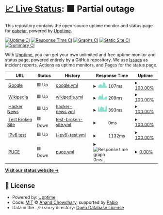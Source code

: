 # [📈 Live Status](https://demo.upptime.js.org): <!--live status--> **🟧 Partial outage**

This repository contains the open-source uptime monitor and status page for [eabejar](https://demo.upptime.js.org), powered by [Upptime](https://github.com/upptime/upptime).

[![Uptime CI](https://github.com/eabejar/eabejar/workflows/Uptime%20CI/badge.svg)](https://github.com/eabejar/eabejar/actions?query=workflow%3A%22Uptime+CI%22)
[![Response Time CI](https://github.com/eabejar/eabejar/workflows/Response%20Time%20CI/badge.svg)](https://github.com/eabejar/eabejar/actions?query=workflow%3A%22Response+Time+CI%22)
[![Graphs CI](https://github.com/eabejar/eabejar/workflows/Graphs%20CI/badge.svg)](https://github.com/eabejar/eabejar/actions?query=workflow%3A%22Graphs+CI%22)
[![Static Site CI](https://github.com/eabejar/eabejar/workflows/Static%20Site%20CI/badge.svg)](https://github.com/eabejar/eabejar/actions?query=workflow%3A%22Static+Site+CI%22)
[![Summary CI](https://github.com/eabejar/eabejar/workflows/Summary%20CI/badge.svg)](https://github.com/eabejar/eabejar/actions?query=workflow%3A%22Summary+CI%22)

With [Upptime](https://upptime.js.org), you can get your own unlimited and free uptime monitor and status page, powered entirely by a GitHub repository. We use [Issues](https://github.com/eabejar/eabejar/issues) as incident reports, [Actions](https://github.com/eabejar/eabejar/actions) as uptime monitors, and [Pages](https://demo.upptime.js.org) for the status page.

<!--start: status pages-->
<!-- This summary is generated by Upptime (https://github.com/upptime/upptime) -->
<!-- Do not edit this manually, your changes will be overwritten -->
<!-- prettier-ignore -->
| URL | Status | History | Response Time | Uptime |
| --- | ------ | ------- | ------------- | ------ |
| <img alt="" src="https://icons.duckduckgo.com/ip3/www.google.com.ico" height="13"> [Google](https://www.google.com) | 🟩 Up | [google.yml](https://github.com/eabejar/adsi/commits/HEAD/history/google.yml) | <details><summary><img alt="Response time graph" src="./graphs/google/response-time-week.png" height="20"> 107ms</summary><br><a href="https://demo.upptime.js.org/history/google"><img alt="Response time 110" src="https://img.shields.io/endpoint?url=https%3A%2F%2Fraw.githubusercontent.com%2Feabejar%2Fadsi%2FHEAD%2Fapi%2Fgoogle%2Fresponse-time.json"></a><br><a href="https://demo.upptime.js.org/history/google"><img alt="24-hour response time 86" src="https://img.shields.io/endpoint?url=https%3A%2F%2Fraw.githubusercontent.com%2Feabejar%2Fadsi%2FHEAD%2Fapi%2Fgoogle%2Fresponse-time-day.json"></a><br><a href="https://demo.upptime.js.org/history/google"><img alt="7-day response time 107" src="https://img.shields.io/endpoint?url=https%3A%2F%2Fraw.githubusercontent.com%2Feabejar%2Fadsi%2FHEAD%2Fapi%2Fgoogle%2Fresponse-time-week.json"></a><br><a href="https://demo.upptime.js.org/history/google"><img alt="30-day response time 124" src="https://img.shields.io/endpoint?url=https%3A%2F%2Fraw.githubusercontent.com%2Feabejar%2Fadsi%2FHEAD%2Fapi%2Fgoogle%2Fresponse-time-month.json"></a><br><a href="https://demo.upptime.js.org/history/google"><img alt="1-year response time 110" src="https://img.shields.io/endpoint?url=https%3A%2F%2Fraw.githubusercontent.com%2Feabejar%2Fadsi%2FHEAD%2Fapi%2Fgoogle%2Fresponse-time-year.json"></a></details> | <details><summary><a href="https://demo.upptime.js.org/history/google">100.00%</a></summary><a href="https://demo.upptime.js.org/history/google"><img alt="All-time uptime 100.00%" src="https://img.shields.io/endpoint?url=https%3A%2F%2Fraw.githubusercontent.com%2Feabejar%2Fadsi%2FHEAD%2Fapi%2Fgoogle%2Fuptime.json"></a><br><a href="https://demo.upptime.js.org/history/google"><img alt="24-hour uptime 100.00%" src="https://img.shields.io/endpoint?url=https%3A%2F%2Fraw.githubusercontent.com%2Feabejar%2Fadsi%2FHEAD%2Fapi%2Fgoogle%2Fuptime-day.json"></a><br><a href="https://demo.upptime.js.org/history/google"><img alt="7-day uptime 100.00%" src="https://img.shields.io/endpoint?url=https%3A%2F%2Fraw.githubusercontent.com%2Feabejar%2Fadsi%2FHEAD%2Fapi%2Fgoogle%2Fuptime-week.json"></a><br><a href="https://demo.upptime.js.org/history/google"><img alt="30-day uptime 100.00%" src="https://img.shields.io/endpoint?url=https%3A%2F%2Fraw.githubusercontent.com%2Feabejar%2Fadsi%2FHEAD%2Fapi%2Fgoogle%2Fuptime-month.json"></a><br><a href="https://demo.upptime.js.org/history/google"><img alt="1-year uptime 100.00%" src="https://img.shields.io/endpoint?url=https%3A%2F%2Fraw.githubusercontent.com%2Feabejar%2Fadsi%2FHEAD%2Fapi%2Fgoogle%2Fuptime-year.json"></a></details>
| <img alt="" src="https://icons.duckduckgo.com/ip3/en.wikipedia.org.ico" height="13"> [Wikipedia](https://en.wikipedia.org) | 🟩 Up | [wikipedia.yml](https://github.com/eabejar/adsi/commits/HEAD/history/wikipedia.yml) | <details><summary><img alt="Response time graph" src="./graphs/wikipedia/response-time-week.png" height="20"> 209ms</summary><br><a href="https://demo.upptime.js.org/history/wikipedia"><img alt="Response time 244" src="https://img.shields.io/endpoint?url=https%3A%2F%2Fraw.githubusercontent.com%2Feabejar%2Fadsi%2FHEAD%2Fapi%2Fwikipedia%2Fresponse-time.json"></a><br><a href="https://demo.upptime.js.org/history/wikipedia"><img alt="24-hour response time 257" src="https://img.shields.io/endpoint?url=https%3A%2F%2Fraw.githubusercontent.com%2Feabejar%2Fadsi%2FHEAD%2Fapi%2Fwikipedia%2Fresponse-time-day.json"></a><br><a href="https://demo.upptime.js.org/history/wikipedia"><img alt="7-day response time 209" src="https://img.shields.io/endpoint?url=https%3A%2F%2Fraw.githubusercontent.com%2Feabejar%2Fadsi%2FHEAD%2Fapi%2Fwikipedia%2Fresponse-time-week.json"></a><br><a href="https://demo.upptime.js.org/history/wikipedia"><img alt="30-day response time 245" src="https://img.shields.io/endpoint?url=https%3A%2F%2Fraw.githubusercontent.com%2Feabejar%2Fadsi%2FHEAD%2Fapi%2Fwikipedia%2Fresponse-time-month.json"></a><br><a href="https://demo.upptime.js.org/history/wikipedia"><img alt="1-year response time 244" src="https://img.shields.io/endpoint?url=https%3A%2F%2Fraw.githubusercontent.com%2Feabejar%2Fadsi%2FHEAD%2Fapi%2Fwikipedia%2Fresponse-time-year.json"></a></details> | <details><summary><a href="https://demo.upptime.js.org/history/wikipedia">100.00%</a></summary><a href="https://demo.upptime.js.org/history/wikipedia"><img alt="All-time uptime 100.00%" src="https://img.shields.io/endpoint?url=https%3A%2F%2Fraw.githubusercontent.com%2Feabejar%2Fadsi%2FHEAD%2Fapi%2Fwikipedia%2Fuptime.json"></a><br><a href="https://demo.upptime.js.org/history/wikipedia"><img alt="24-hour uptime 100.00%" src="https://img.shields.io/endpoint?url=https%3A%2F%2Fraw.githubusercontent.com%2Feabejar%2Fadsi%2FHEAD%2Fapi%2Fwikipedia%2Fuptime-day.json"></a><br><a href="https://demo.upptime.js.org/history/wikipedia"><img alt="7-day uptime 100.00%" src="https://img.shields.io/endpoint?url=https%3A%2F%2Fraw.githubusercontent.com%2Feabejar%2Fadsi%2FHEAD%2Fapi%2Fwikipedia%2Fuptime-week.json"></a><br><a href="https://demo.upptime.js.org/history/wikipedia"><img alt="30-day uptime 100.00%" src="https://img.shields.io/endpoint?url=https%3A%2F%2Fraw.githubusercontent.com%2Feabejar%2Fadsi%2FHEAD%2Fapi%2Fwikipedia%2Fuptime-month.json"></a><br><a href="https://demo.upptime.js.org/history/wikipedia"><img alt="1-year uptime 100.00%" src="https://img.shields.io/endpoint?url=https%3A%2F%2Fraw.githubusercontent.com%2Feabejar%2Fadsi%2FHEAD%2Fapi%2Fwikipedia%2Fuptime-year.json"></a></details>
| <img alt="" src="https://icons.duckduckgo.com/ip3/news.ycombinator.com.ico" height="13"> [Hacker News](https://news.ycombinator.com) | 🟩 Up | [hacker-news.yml](https://github.com/eabejar/adsi/commits/HEAD/history/hacker-news.yml) | <details><summary><img alt="Response time graph" src="./graphs/hacker-news/response-time-week.png" height="20"> 393ms</summary><br><a href="https://demo.upptime.js.org/history/hacker-news"><img alt="Response time 319" src="https://img.shields.io/endpoint?url=https%3A%2F%2Fraw.githubusercontent.com%2Feabejar%2Fadsi%2FHEAD%2Fapi%2Fhacker-news%2Fresponse-time.json"></a><br><a href="https://demo.upptime.js.org/history/hacker-news"><img alt="24-hour response time 459" src="https://img.shields.io/endpoint?url=https%3A%2F%2Fraw.githubusercontent.com%2Feabejar%2Fadsi%2FHEAD%2Fapi%2Fhacker-news%2Fresponse-time-day.json"></a><br><a href="https://demo.upptime.js.org/history/hacker-news"><img alt="7-day response time 393" src="https://img.shields.io/endpoint?url=https%3A%2F%2Fraw.githubusercontent.com%2Feabejar%2Fadsi%2FHEAD%2Fapi%2Fhacker-news%2Fresponse-time-week.json"></a><br><a href="https://demo.upptime.js.org/history/hacker-news"><img alt="30-day response time 358" src="https://img.shields.io/endpoint?url=https%3A%2F%2Fraw.githubusercontent.com%2Feabejar%2Fadsi%2FHEAD%2Fapi%2Fhacker-news%2Fresponse-time-month.json"></a><br><a href="https://demo.upptime.js.org/history/hacker-news"><img alt="1-year response time 319" src="https://img.shields.io/endpoint?url=https%3A%2F%2Fraw.githubusercontent.com%2Feabejar%2Fadsi%2FHEAD%2Fapi%2Fhacker-news%2Fresponse-time-year.json"></a></details> | <details><summary><a href="https://demo.upptime.js.org/history/hacker-news">100.00%</a></summary><a href="https://demo.upptime.js.org/history/hacker-news"><img alt="All-time uptime 100.00%" src="https://img.shields.io/endpoint?url=https%3A%2F%2Fraw.githubusercontent.com%2Feabejar%2Fadsi%2FHEAD%2Fapi%2Fhacker-news%2Fuptime.json"></a><br><a href="https://demo.upptime.js.org/history/hacker-news"><img alt="24-hour uptime 100.00%" src="https://img.shields.io/endpoint?url=https%3A%2F%2Fraw.githubusercontent.com%2Feabejar%2Fadsi%2FHEAD%2Fapi%2Fhacker-news%2Fuptime-day.json"></a><br><a href="https://demo.upptime.js.org/history/hacker-news"><img alt="7-day uptime 100.00%" src="https://img.shields.io/endpoint?url=https%3A%2F%2Fraw.githubusercontent.com%2Feabejar%2Fadsi%2FHEAD%2Fapi%2Fhacker-news%2Fuptime-week.json"></a><br><a href="https://demo.upptime.js.org/history/hacker-news"><img alt="30-day uptime 100.00%" src="https://img.shields.io/endpoint?url=https%3A%2F%2Fraw.githubusercontent.com%2Feabejar%2Fadsi%2FHEAD%2Fapi%2Fhacker-news%2Fuptime-month.json"></a><br><a href="https://demo.upptime.js.org/history/hacker-news"><img alt="1-year uptime 100.00%" src="https://img.shields.io/endpoint?url=https%3A%2F%2Fraw.githubusercontent.com%2Feabejar%2Fadsi%2FHEAD%2Fapi%2Fhacker-news%2Fuptime-year.json"></a></details>
| <img alt="" src="https://icons.duckduckgo.com/ip3/thissitedoesnotexist.koj.co.ico" height="13"> [Test Broken Site](https://thissitedoesnotexist.koj.co) | 🟥 Down | [test-broken-site.yml](https://github.com/eabejar/adsi/commits/HEAD/history/test-broken-site.yml) | <details><summary><img alt="Response time graph" src="./graphs/test-broken-site/response-time-week.png" height="20"> 0ms</summary><br><a href="https://demo.upptime.js.org/history/test-broken-site"><img alt="Response time 0" src="https://img.shields.io/endpoint?url=https%3A%2F%2Fraw.githubusercontent.com%2Feabejar%2Fadsi%2FHEAD%2Fapi%2Ftest-broken-site%2Fresponse-time.json"></a><br><a href="https://demo.upptime.js.org/history/test-broken-site"><img alt="24-hour response time 0" src="https://img.shields.io/endpoint?url=https%3A%2F%2Fraw.githubusercontent.com%2Feabejar%2Fadsi%2FHEAD%2Fapi%2Ftest-broken-site%2Fresponse-time-day.json"></a><br><a href="https://demo.upptime.js.org/history/test-broken-site"><img alt="7-day response time 0" src="https://img.shields.io/endpoint?url=https%3A%2F%2Fraw.githubusercontent.com%2Feabejar%2Fadsi%2FHEAD%2Fapi%2Ftest-broken-site%2Fresponse-time-week.json"></a><br><a href="https://demo.upptime.js.org/history/test-broken-site"><img alt="30-day response time 0" src="https://img.shields.io/endpoint?url=https%3A%2F%2Fraw.githubusercontent.com%2Feabejar%2Fadsi%2FHEAD%2Fapi%2Ftest-broken-site%2Fresponse-time-month.json"></a><br><a href="https://demo.upptime.js.org/history/test-broken-site"><img alt="1-year response time 0" src="https://img.shields.io/endpoint?url=https%3A%2F%2Fraw.githubusercontent.com%2Feabejar%2Fadsi%2FHEAD%2Fapi%2Ftest-broken-site%2Fresponse-time-year.json"></a></details> | <details><summary><a href="https://demo.upptime.js.org/history/test-broken-site">100.00%</a></summary><a href="https://demo.upptime.js.org/history/test-broken-site"><img alt="All-time uptime 100.00%" src="https://img.shields.io/endpoint?url=https%3A%2F%2Fraw.githubusercontent.com%2Feabejar%2Fadsi%2FHEAD%2Fapi%2Ftest-broken-site%2Fuptime.json"></a><br><a href="https://demo.upptime.js.org/history/test-broken-site"><img alt="24-hour uptime 100.00%" src="https://img.shields.io/endpoint?url=https%3A%2F%2Fraw.githubusercontent.com%2Feabejar%2Fadsi%2FHEAD%2Fapi%2Ftest-broken-site%2Fuptime-day.json"></a><br><a href="https://demo.upptime.js.org/history/test-broken-site"><img alt="7-day uptime 100.00%" src="https://img.shields.io/endpoint?url=https%3A%2F%2Fraw.githubusercontent.com%2Feabejar%2Fadsi%2FHEAD%2Fapi%2Ftest-broken-site%2Fuptime-week.json"></a><br><a href="https://demo.upptime.js.org/history/test-broken-site"><img alt="30-day uptime 100.00%" src="https://img.shields.io/endpoint?url=https%3A%2F%2Fraw.githubusercontent.com%2Feabejar%2Fadsi%2FHEAD%2Fapi%2Ftest-broken-site%2Fuptime-month.json"></a><br><a href="https://demo.upptime.js.org/history/test-broken-site"><img alt="1-year uptime 100.00%" src="https://img.shields.io/endpoint?url=https%3A%2F%2Fraw.githubusercontent.com%2Feabejar%2Fadsi%2FHEAD%2Fapi%2Ftest-broken-site%2Fuptime-year.json"></a></details>
| <img alt="" src="https://icons.duckduckgo.com/ip3/null.ico" height="13"> [IPv6 test](forwardemail.net) | 🟩 Up | [i-pv6-test.yml](https://github.com/eabejar/adsi/commits/HEAD/history/i-pv6-test.yml) | <details><summary><img alt="Response time graph" src="./graphs/i-pv6-test/response-time-week.png" height="20"> 1132ms</summary><br><a href="https://demo.upptime.js.org/history/i-pv6-test"><img alt="Response time 783" src="https://img.shields.io/endpoint?url=https%3A%2F%2Fraw.githubusercontent.com%2Feabejar%2Fadsi%2FHEAD%2Fapi%2Fi-pv6-test%2Fresponse-time.json"></a><br><a href="https://demo.upptime.js.org/history/i-pv6-test"><img alt="24-hour response time 2761" src="https://img.shields.io/endpoint?url=https%3A%2F%2Fraw.githubusercontent.com%2Feabejar%2Fadsi%2FHEAD%2Fapi%2Fi-pv6-test%2Fresponse-time-day.json"></a><br><a href="https://demo.upptime.js.org/history/i-pv6-test"><img alt="7-day response time 1132" src="https://img.shields.io/endpoint?url=https%3A%2F%2Fraw.githubusercontent.com%2Feabejar%2Fadsi%2FHEAD%2Fapi%2Fi-pv6-test%2Fresponse-time-week.json"></a><br><a href="https://demo.upptime.js.org/history/i-pv6-test"><img alt="30-day response time 875" src="https://img.shields.io/endpoint?url=https%3A%2F%2Fraw.githubusercontent.com%2Feabejar%2Fadsi%2FHEAD%2Fapi%2Fi-pv6-test%2Fresponse-time-month.json"></a><br><a href="https://demo.upptime.js.org/history/i-pv6-test"><img alt="1-year response time 783" src="https://img.shields.io/endpoint?url=https%3A%2F%2Fraw.githubusercontent.com%2Feabejar%2Fadsi%2FHEAD%2Fapi%2Fi-pv6-test%2Fresponse-time-year.json"></a></details> | <details><summary><a href="https://demo.upptime.js.org/history/i-pv6-test">100.00%</a></summary><a href="https://demo.upptime.js.org/history/i-pv6-test"><img alt="All-time uptime 99.94%" src="https://img.shields.io/endpoint?url=https%3A%2F%2Fraw.githubusercontent.com%2Feabejar%2Fadsi%2FHEAD%2Fapi%2Fi-pv6-test%2Fuptime.json"></a><br><a href="https://demo.upptime.js.org/history/i-pv6-test"><img alt="24-hour uptime 100.00%" src="https://img.shields.io/endpoint?url=https%3A%2F%2Fraw.githubusercontent.com%2Feabejar%2Fadsi%2FHEAD%2Fapi%2Fi-pv6-test%2Fuptime-day.json"></a><br><a href="https://demo.upptime.js.org/history/i-pv6-test"><img alt="7-day uptime 100.00%" src="https://img.shields.io/endpoint?url=https%3A%2F%2Fraw.githubusercontent.com%2Feabejar%2Fadsi%2FHEAD%2Fapi%2Fi-pv6-test%2Fuptime-week.json"></a><br><a href="https://demo.upptime.js.org/history/i-pv6-test"><img alt="30-day uptime 99.69%" src="https://img.shields.io/endpoint?url=https%3A%2F%2Fraw.githubusercontent.com%2Feabejar%2Fadsi%2FHEAD%2Fapi%2Fi-pv6-test%2Fuptime-month.json"></a><br><a href="https://demo.upptime.js.org/history/i-pv6-test"><img alt="1-year uptime 99.94%" src="https://img.shields.io/endpoint?url=https%3A%2F%2Fraw.githubusercontent.com%2Feabejar%2Fadsi%2FHEAD%2Fapi%2Fi-pv6-test%2Fuptime-year.json"></a></details>
| <img alt="" src="https://icons.duckduckgo.com/ip3/www.puce.edu.ec.ico" height="13"> [PUCE](https://www.puce.edu.ec/) | 🟥 Down | [puce.yml](https://github.com/eabejar/adsi/commits/HEAD/history/puce.yml) | <details><summary><img alt="Response time graph" src="./graphs/puce/response-time-week.png" height="20"> 0ms</summary><br><a href="https://demo.upptime.js.org/history/puce"><img alt="Response time 0" src="https://img.shields.io/endpoint?url=https%3A%2F%2Fraw.githubusercontent.com%2Feabejar%2Fadsi%2FHEAD%2Fapi%2Fpuce%2Fresponse-time.json"></a><br><a href="https://demo.upptime.js.org/history/puce"><img alt="24-hour response time 0" src="https://img.shields.io/endpoint?url=https%3A%2F%2Fraw.githubusercontent.com%2Feabejar%2Fadsi%2FHEAD%2Fapi%2Fpuce%2Fresponse-time-day.json"></a><br><a href="https://demo.upptime.js.org/history/puce"><img alt="7-day response time 0" src="https://img.shields.io/endpoint?url=https%3A%2F%2Fraw.githubusercontent.com%2Feabejar%2Fadsi%2FHEAD%2Fapi%2Fpuce%2Fresponse-time-week.json"></a><br><a href="https://demo.upptime.js.org/history/puce"><img alt="30-day response time 0" src="https://img.shields.io/endpoint?url=https%3A%2F%2Fraw.githubusercontent.com%2Feabejar%2Fadsi%2FHEAD%2Fapi%2Fpuce%2Fresponse-time-month.json"></a><br><a href="https://demo.upptime.js.org/history/puce"><img alt="1-year response time 0" src="https://img.shields.io/endpoint?url=https%3A%2F%2Fraw.githubusercontent.com%2Feabejar%2Fadsi%2FHEAD%2Fapi%2Fpuce%2Fresponse-time-year.json"></a></details> | <details><summary><a href="https://demo.upptime.js.org/history/puce">0.00%</a></summary><a href="https://demo.upptime.js.org/history/puce"><img alt="All-time uptime 0.00%" src="https://img.shields.io/endpoint?url=https%3A%2F%2Fraw.githubusercontent.com%2Feabejar%2Fadsi%2FHEAD%2Fapi%2Fpuce%2Fuptime.json"></a><br><a href="https://demo.upptime.js.org/history/puce"><img alt="24-hour uptime 0.00%" src="https://img.shields.io/endpoint?url=https%3A%2F%2Fraw.githubusercontent.com%2Feabejar%2Fadsi%2FHEAD%2Fapi%2Fpuce%2Fuptime-day.json"></a><br><a href="https://demo.upptime.js.org/history/puce"><img alt="7-day uptime 0.00%" src="https://img.shields.io/endpoint?url=https%3A%2F%2Fraw.githubusercontent.com%2Feabejar%2Fadsi%2FHEAD%2Fapi%2Fpuce%2Fuptime-week.json"></a><br><a href="https://demo.upptime.js.org/history/puce"><img alt="30-day uptime 1.38%" src="https://img.shields.io/endpoint?url=https%3A%2F%2Fraw.githubusercontent.com%2Feabejar%2Fadsi%2FHEAD%2Fapi%2Fpuce%2Fuptime-month.json"></a><br><a href="https://demo.upptime.js.org/history/puce"><img alt="1-year uptime 0.00%" src="https://img.shields.io/endpoint?url=https%3A%2F%2Fraw.githubusercontent.com%2Feabejar%2Fadsi%2FHEAD%2Fapi%2Fpuce%2Fuptime-year.json"></a></details>

<!--end: status pages-->

[**Visit our status website →**](https://demo.upptime.js.org)

## 📄 License

- Powered by: [Upptime](https://github.com/upptime/upptime)
- Code: [MIT](./LICENSE) © [Anand Chowdhary](https://anandchowdhary.com), supported by [Pabio](https://pabio.com)
- Data in the `./history` directory: [Open Database License](https://opendatacommons.org/licenses/odbl/1-0/)
